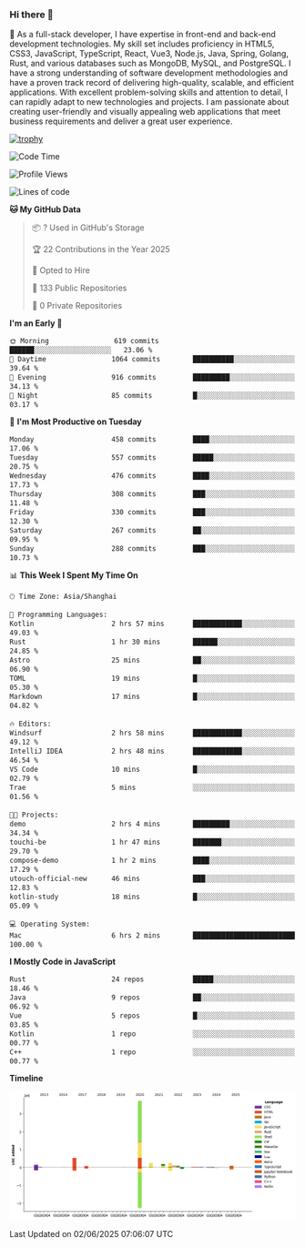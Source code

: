 ### Hi there 👋

🌱 As a full-stack developer, I have expertise in front-end and back-end development technologies. My skill set includes proficiency in HTML5, CSS3, JavaScript, TypeScript, React, Vue3, Node.js, Java, Spring, Golang, Rust, and various databases such as MongoDB, MySQL, and PostgreSQL. I have a strong understanding of software development methodologies and have a proven track record of delivering high-quality, scalable, and efficient applications. With excellent problem-solving skills and attention to detail, I can rapidly adapt to new technologies and projects. I am passionate about creating user-friendly and visually appealing web applications that meet business requirements and deliver a great user experience.

[![trophy](https://github-profile-trophy.vercel.app/?username=elton&rank=SECRET,SSS,SS,S,AAA,AA,A&theme=onedark&no-frame=true&margin-w=10)](https://github.com/ryo-ma/github-profile-trophy)

<!--START_SECTION:waka-->
![Code Time](http://img.shields.io/badge/Code%20Time-1%2C669%20hrs%2022%20mins-blue)

![Profile Views](http://img.shields.io/badge/Profile%20Views-1-blue)

![Lines of code](https://img.shields.io/badge/From%20Hello%20World%20I%27ve%20Written-5.7%20million%20lines%20of%20code-blue)

**🐱 My GitHub Data** 

> 📦 ? Used in GitHub's Storage 
 > 
> 🏆 22 Contributions in the Year 2025
 > 
> 💼 Opted to Hire
 > 
> 📜 133 Public Repositories 
 > 
> 🔑 0 Private Repositories 
 > 
**I'm an Early 🐤** 

```text
🌞 Morning                619 commits         ██████░░░░░░░░░░░░░░░░░░░   23.06 % 
🌆 Daytime                1064 commits        ██████████░░░░░░░░░░░░░░░   39.64 % 
🌃 Evening                916 commits         █████████░░░░░░░░░░░░░░░░   34.13 % 
🌙 Night                  85 commits          █░░░░░░░░░░░░░░░░░░░░░░░░   03.17 % 
```
📅 **I'm Most Productive on Tuesday** 

```text
Monday                   458 commits         ████░░░░░░░░░░░░░░░░░░░░░   17.06 % 
Tuesday                  557 commits         █████░░░░░░░░░░░░░░░░░░░░   20.75 % 
Wednesday                476 commits         ████░░░░░░░░░░░░░░░░░░░░░   17.73 % 
Thursday                 308 commits         ███░░░░░░░░░░░░░░░░░░░░░░   11.48 % 
Friday                   330 commits         ███░░░░░░░░░░░░░░░░░░░░░░   12.30 % 
Saturday                 267 commits         ██░░░░░░░░░░░░░░░░░░░░░░░   09.95 % 
Sunday                   288 commits         ███░░░░░░░░░░░░░░░░░░░░░░   10.73 % 
```


📊 **This Week I Spent My Time On** 

```text
🕑︎ Time Zone: Asia/Shanghai

💬 Programming Languages: 
Kotlin                   2 hrs 57 mins       ████████████░░░░░░░░░░░░░   49.03 % 
Rust                     1 hr 30 mins        ██████░░░░░░░░░░░░░░░░░░░   24.85 % 
Astro                    25 mins             ██░░░░░░░░░░░░░░░░░░░░░░░   06.90 % 
TOML                     19 mins             █░░░░░░░░░░░░░░░░░░░░░░░░   05.30 % 
Markdown                 17 mins             █░░░░░░░░░░░░░░░░░░░░░░░░   04.82 % 

🔥 Editors: 
Windsurf                 2 hrs 58 mins       ████████████░░░░░░░░░░░░░   49.12 % 
IntelliJ IDEA            2 hrs 48 mins       ████████████░░░░░░░░░░░░░   46.54 % 
VS Code                  10 mins             █░░░░░░░░░░░░░░░░░░░░░░░░   02.79 % 
Trae                     5 mins              ░░░░░░░░░░░░░░░░░░░░░░░░░   01.56 % 

🐱‍💻 Projects: 
demo                     2 hrs 4 mins        █████████░░░░░░░░░░░░░░░░   34.34 % 
touchi-be                1 hr 47 mins        ███████░░░░░░░░░░░░░░░░░░   29.70 % 
compose-demo             1 hr 2 mins         ████░░░░░░░░░░░░░░░░░░░░░   17.29 % 
utouch-official-new      46 mins             ███░░░░░░░░░░░░░░░░░░░░░░   12.83 % 
kotlin-study             18 mins             █░░░░░░░░░░░░░░░░░░░░░░░░   05.09 % 

💻 Operating System: 
Mac                      6 hrs 2 mins        █████████████████████████   100.00 % 
```

**I Mostly Code in JavaScript** 

```text
Rust                     24 repos            █████░░░░░░░░░░░░░░░░░░░░   18.46 % 
Java                     9 repos             ██░░░░░░░░░░░░░░░░░░░░░░░   06.92 % 
Vue                      5 repos             █░░░░░░░░░░░░░░░░░░░░░░░░   03.85 % 
Kotlin                   1 repo              ░░░░░░░░░░░░░░░░░░░░░░░░░   00.77 % 
C++                      1 repo              ░░░░░░░░░░░░░░░░░░░░░░░░░   00.77 % 
```



**Timeline**

![Lines of Code chart](https://raw.githubusercontent.com/elton/elton/main/assets/bar_graph.png)


 Last Updated on 02/06/2025 07:06:07 UTC
<!--END_SECTION:waka-->

<!--
**elton/elton** is a ✨ _special_ ✨ repository because its `README.md` (this file) appears on your GitHub profile.

Here are some ideas to get you started:

- 🔭 I’m currently working on ...
- 🌱 I’m currently learning ...
- 👯 I’m looking to collaborate on ...
- 🤔 I’m looking for help with ...
- 💬 Ask me about ...
- 📫 How to reach me: ...
- 😄 Pronouns: ...
- ⚡ Fun fact: ...
-->
